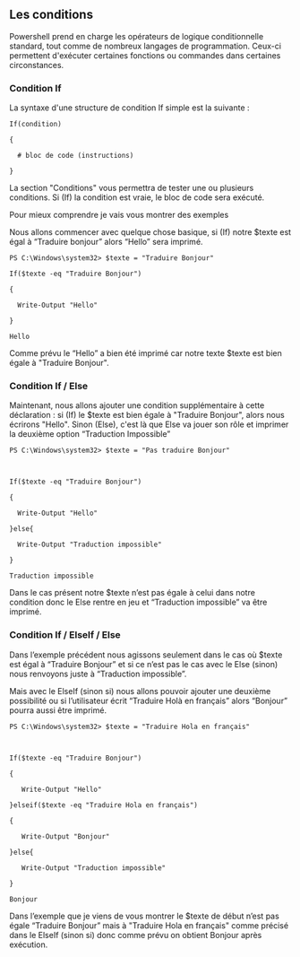 ## Les conditions 

 

Powershell prend en charge les opérateurs de logique conditionnelle standard, tout comme de nombreux langages de programmation. Ceux-ci permettent d'exécuter certaines fonctions ou commandes dans certaines circonstances. 

### Condition If 

 

La syntaxe d'une structure de condition If simple est la suivante : 

```
If(condition)  

{  

  # bloc de code (instructions) 

} 
```

La section "Conditions" vous permettra de tester une ou plusieurs conditions. Si (If) la condition est vraie, le bloc de code sera exécuté. 

 

Pour mieux comprendre je vais vous montrer des exemples 

Nous allons commencer avec quelque chose basique, si (If) notre $texte est égal à “Traduire bonjour” alors “Hello” sera imprimé. 

```
PS C:\Windows\system32> $texte = "Traduire Bonjour" 

If($texte -eq "Traduire Bonjour")  

{  

  Write-Output "Hello" 

} 

Hello 
```

Comme prévu le “Hello” a bien été imprimé car notre texte $texte est bien égale à "Traduire Bonjour". 

 

### Condition If / Else 

Maintenant, nous allons ajouter une condition supplémentaire à cette déclaration : si (If) le $texte est bien égale à "Traduire Bonjour", alors nous écrirons "Hello". Sinon (Else), c'est là que Else va jouer son rôle et imprimer la deuxième option “Traduction Impossible” 

```
PS C:\Windows\system32> $texte = "Pas traduire Bonjour" 

  

If($texte -eq "Traduire Bonjour")  

{  

  Write-Output "Hello" 

}else{ 

  Write-Output "Traduction impossible" 

} 

Traduction impossible
```

 

Dans le cas présent notre $texte n’est pas égale à celui dans notre condition donc le Else rentre en jeu et “Traduction impossible” va être imprimé. 

### Condition If / ElseIf / Else 

Dans l’exemple précédent nous agissons seulement dans le cas où $texte est égal à “Traduire Bonjour” et si ce n’est pas le cas avec le Else (sinon) nous renvoyons juste à “Traduction impossible”. 

Mais avec le ElseIf (sinon si) nous allons pouvoir ajouter une deuxième possibilité ou si l’utilisateur écrit “Traduire Holà en français” alors “Bonjour” pourra aussi être imprimé. 

```
PS C:\Windows\system32> $texte = "Traduire Hola en français" 

 

If($texte -eq "Traduire Bonjour") 

{ 

   Write-Output "Hello" 

}elseif($texte -eq "Traduire Hola en français") 

{ 

   Write-Output "Bonjour" 

}else{ 

   Write-Output "Traduction impossible" 

} 

Bonjour 
```

Dans l’exemple que je viens de vous montrer le $texte de début n’est pas égale “Traduire Bonjour” mais à "Traduire Hola en français" comme précisé dans le ElseIf (sinon si) donc comme prévu on obtient Bonjour après exécution. 
